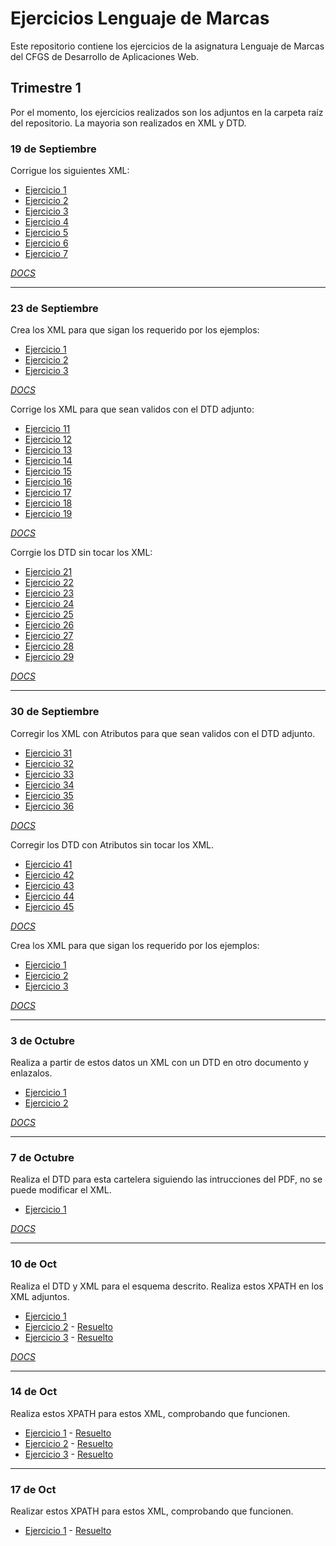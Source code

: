 # Ejercicios Lenguaje de Marcas

Este repositorio contiene los ejercicios de la asignatura Lenguaje de Marcas del CFGS de Desarrollo de Aplicaciones Web.

## Trimestre 1

Por el momento, los ejercicios realizados son los adjuntos en la carpeta raíz del repositorio. La mayoria son realizados en XML y DTD. 

### 19 de Septiembre

Corrigue los siguientes XML:

- [Ejercicio 1](XML1/ej1_01.xml)
- [Ejercicio 2](XML1/ej1_02.xml)
- [Ejercicio 3](XML1/ej1_03.xml)
- [Ejercicio 4](XML1/ej1_04.xml)
- [Ejercicio 5](XML1/ej1_05.xml)
- [Ejercicio 6](XML1/ej1_06.xml)
- [Ejercicio 7](XML1/ej1_07.xml)

[*DOCS*](docs/XML1.pdf)

---

### 23 de Septiembre

Crea los XML para que sigan los requerido por los ejemplos:

- [Ejercicio 1](XML2/ejercicio1XML.xml)
- [Ejercicio 2](XML2/ejercicio2XML.xml)
- [Ejercicio 3](XML2/ejercicio3XML.xml)

[*DOCS*](docs/XML2.pdf)

Corrige los XML para que sean validos con el DTD adjunto:

- [Ejercicio 11](XML3/dtd_11.xml)
- [Ejercicio 12](XML3/dtd_12.xml)
- [Ejercicio 13](XML3/dtd_13.xml)
- [Ejercicio 14](XML3/dtd_14.xml)
- [Ejercicio 15](XML3/dtd_15.xml)
- [Ejercicio 16](XML3/dtd_16.xml)
- [Ejercicio 17](XML3/dtd_17.xml)
- [Ejercicio 18](XML3/dtd_18.xml)
- [Ejercicio 19](XML3/dtd_19.xml)

[*DOCS*](docs/XML3.pdf)

Corrgie los DTD sin tocar los XML:

- [Ejercicio 21](XML4/dtd_21.xml)
- [Ejercicio 22](XML4/dtd_22.xml)
- [Ejercicio 23](XML4/dtd_23.xml)
- [Ejercicio 24](XML4/dtd_24.xml)
- [Ejercicio 25](XML4/dtd_25.xml)
- [Ejercicio 26](XML4/dtd_26.xml)
- [Ejercicio 27](XML4/dtd_27.xml)
- [Ejercicio 28](XML4/dtd_28.xml)
- [Ejercicio 29](XML4/dtd_29.xml)

[*DOCS*](docs/XML4.pdf)

---

### 30 de Septiembre

Corregir los XML con Atributos para que sean validos con el DTD adjunto.
- [Ejercicio 31](XML5/dtd_31.xml)
- [Ejercicio 32](XML5/dtd_32.xml)
- [Ejercicio 33](XML5/dtd_33.xml)
- [Ejercicio 34](XML5/dtd_34.xml)
- [Ejercicio 35](XML5/dtd_35.xml)
- [Ejercicio 36](XML5/dtd_36.xml)

[*DOCS*](docs/XML5.pdf)

Corregir los DTD con Atributos sin tocar los XML.
- [Ejercicio 41](XML6/dtd_41.xml)
- [Ejercicio 42](XML6/dtd_42.xml)
- [Ejercicio 43](XML6/dtd_43.xml)
- [Ejercicio 44](XML6/dtd_44.xml)
- [Ejercicio 45](XML6/dtd_45.xml)

[*DOCS*](docs/XML6.pdf)

Crea los XML para que sigan los requerido por los ejemplos:

- [Ejercicio 1](XML7/ejercicio1.xml)
- [Ejercicio 2](XML7/ejercicio2.xml)
- [Ejercicio 3](XML7/ejercicio3.xml)

[*DOCS*](docs/XML7.pdf)

---

### 3 de Octubre

Realiza a partir de estos datos un XML con un DTD en otro documento y enlazalos.

- [Ejercicio 1](XML8/libros.xml)
- [Ejercicio 2](XML8/curriculum.xml)

[*DOCS*](docs/XML8.pdf)

---

### 7 de Octubre

Realiza el DTD para esta cartelera siguiendo las intrucciones del PDF, no se puede modificar el XML.

- [Ejercicio 1](XML9/cartelera.xml)

[*DOCS*](docs/XML9.pdf)

---

### 10 de Oct

Realiza el DTD y XML para el esquema descrito. Realiza estos XPATH en los XML adjuntos.

- [Ejercicio 1](XML10/personas.xml)
- [Ejercicio 2](XPATH1/ejerciciosXPATH1.xml) - [Resuelto](XML10/Enuinciados1.txt)
- [Ejercicio 3](XPATH1/ejerciciosXPATH2.xml) - [Resuelto](XML10/Enuinciados2.txt)

[*DOCS*](docs/XML10.pdf)

---

### 14 de Oct

Realiza estos XPATH para estos XML, comprobando que funcionen.

- [Ejercicio 1](XPATH2/banco.xml) - [Resuelto](XML11/banco(enunciados).txt)
- [Ejercicio 2](XPATH2/inventario.xml) - [Resuelto](XML11/inventario(enunciados).txt)
- [Ejercicio 3](XPATH2/libros.xml) - [Resuelto](XML11/libros(enunciados).txt)

---

### 17 de Oct

Realizar estos XPATH para estos XML, comprobando que funcionen.

- [Ejercicio 1](XPATH3/bailes.xml) - [Resuelto](XML12/bailes(enunciados).txt)